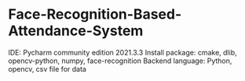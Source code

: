# Face-Recognition-Based-Attendance-System
IDE: Pycharm community edition 2021.3.3
Install package: cmake, dlib, opencv-python, numpy, face-recognition
Backend language: Python, opencv, csv file for data
